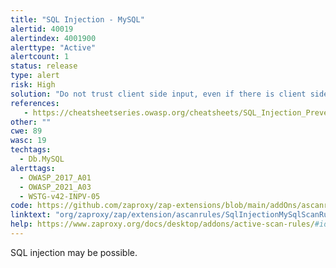 ```yaml
---
title: "SQL Injection - MySQL"
alertid: 40019
alertindex: 4001900
alerttype: "Active"
alertcount: 1
status: release
type: alert
risk: High
solution: "Do not trust client side input, even if there is client side validation in place. In general, type check all data on the server side. If the application uses JDBC, use PreparedStatement or CallableStatement, with parameters passed by '?' If the application uses ASP, use ADO Command Objects with strong type checking and parameterized queries. If database Stored Procedures can be used, use them. Do *not* concatenate strings into queries in the stored procedure, or use 'exec', 'exec immediate', or equivalent functionality! Do not create dynamic SQL queries using simple string concatenation. Escape all data received from the client. Apply an 'allow list' of allowed characters, or a 'deny list' of disallowed characters in user input. Apply the principle of least privilege by using the least privileged database user possible. In particular, avoid using the 'sa' or 'db-owner' database users. This does not eliminate SQL injection, but minimizes its impact. Grant the minimum database access that is necessary for the application."
references:
   - https://cheatsheetseries.owasp.org/cheatsheets/SQL_Injection_Prevention_Cheat_Sheet.html
other: ""
cwe: 89
wasc: 19
techtags: 
  - Db.MySQL
alerttags: 
  - OWASP_2017_A01
  - OWASP_2021_A03
  - WSTG-v42-INPV-05
code: https://github.com/zaproxy/zap-extensions/blob/main/addOns/ascanrules/src/main/java/org/zaproxy/zap/extension/ascanrules/SqlInjectionMySqlScanRule.java
linktext: "org/zaproxy/zap/extension/ascanrules/SqlInjectionMySqlScanRule.java"
help: https://www.zaproxy.org/docs/desktop/addons/active-scan-rules/#id-40019
---
```

SQL injection may be possible.
